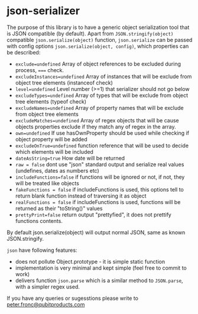 json-serializer
===============

The purpose of this library is to have a generic object serialization tool that is JSON compatible (by default).
Apart from `JSON.stringify(object)` compatible `json.serialize(object)` function, `json.serialize` can be passed with config options `json.serialize(object, config)`, which properties can be described:

 * `exclude=undefined` Array of object references to be excluded during process, `===` check.
 * `excludeInstances=undefined` Array of instances that will be exclude from object tree elements (instanceof check)
 * `level=undefined` Level number (>=1) that serializer should not go below
 * `excludeTypes=undefined` Array of types that will be exclude from object tree elements (typeof check)
 * `excludeNames=undefined` Array of property names that will be exclude from object tree elements
 * `excludeMatches=undefined` Array of regex objects that will be cause objects properties exclude if they match any of regex in the array.
 * `own=undefined` If use hasOwnProperty should be used while checking if object property will be added
 * `excludeOnTrue=undefined` function reference that will be used to decide which elements will be included
 * `dateAsString=true` How date will be returned
 * `raw = false` dont use "json" standard output and serialize real values (undefines, dates as numbers etc)
 * `includeFunctions=false` if functions will be ignored or not, if not, they will be treated like objects
 * `fakeFunctions = false` if includeFunctions is used, this options tell to return blank function instead of traversing it as object
 * `realFunctions = false` if includeFunctions is used, functions will be returned as their "toString()" values
 * `prettyPrint=false` return output "prettyfied", it does not prettify functions contents.

By default json.serialize(object) will output normal JSON, same as known JSON.stringify.

`json` have following features:

* does not pollute Object.prototype - it is simple static function
* implementation is very minimal and kept simple (feel free to commit to work)
* delivers function `json.parse` which is a similar method to `JSON.parse`, with a simpler regex used.

If you have any queries or sugesstions please write to peter.fronc@qubitproducts.com



